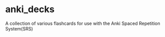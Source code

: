 anki_decks
==========

A collection of various flashcards for use with the Anki Spaced Repetition System(SRS)